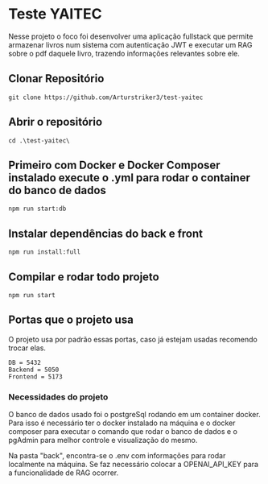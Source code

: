 # Teste YAITEC
 
 Nesse projeto o foco foi desenvolver uma aplicação fullstack que permite armazenar livros num sistema com autenticação JWT e executar um RAG sobre o pdf daquele livro, trazendo informações relevantes sobre ele.

## Clonar Repositório
```
git clone https://github.com/Arturstriker3/test-yaitec
```

## Abrir o repositório
```
cd .\test-yaitec\ 
```

## Primeiro com Docker e Docker Composer instalado execute o .yml para rodar o container do banco de dados
```
npm run start:db
```

## Instalar dependências do back e front
```
npm run install:full
```

## Compilar e rodar todo projeto
```
npm run start
```

## Portas que o projeto usa

O projeto usa por padrão essas portas, caso já estejam usadas recomendo trocar elas.
```
DB = 5432
Backend = 5050
Frontend = 5173
```

### Necessidades do projeto

 O banco de dados usado foi o postgreSql rodando em um container docker. Para isso é necessário ter o docker instalado na máquina e o docker composer para executar o comando que rodar o banco de dados e o pgAdmin para melhor controle e visualização do mesmo.

 Na pasta "back", encontra-se o .env com informações para rodar localmente na máquina. Se faz necessário colocar a OPENAI_API_KEY para a funcionalidade de RAG ocorrer.
